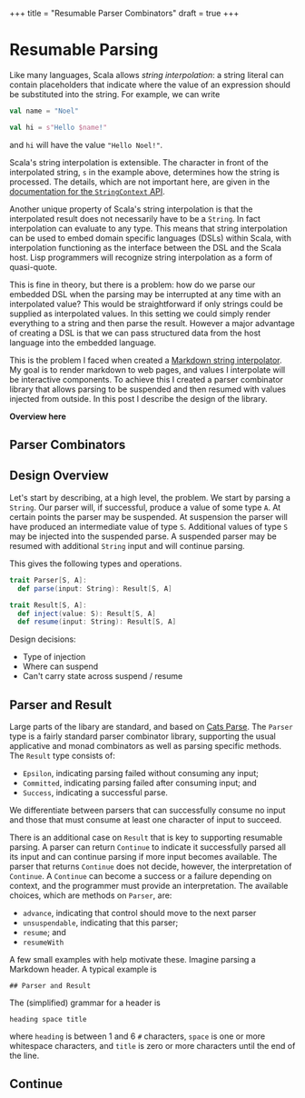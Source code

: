 +++
title = "Resumable Parser Combinators"
draft = true
+++
# Resumable Parsing

Like many languages, Scala allows *string interpolation*: a string literal can contain placeholders that indicate where the value of an expression should be substituted into the string. For example, we can write

```scala
val name = "Noel"

val hi = s"Hello $name!"
```

and `hi` will have the value `"Hello Noel!"`.

Scala's string interpolation is extensible. The character in front of the interpolated string, `s` in the example above, determines how the string is processed. The details, which are not important here, are given in the [documentation for the `StringContext` API][StringContext].

Another unique property of Scala's string interpolation is that the interpolated result does not necessarily have to be a `String`. In fact interpolation can evaluate to any type. This means that string interpolation can be used to embed domain specific languages (DSLs) within Scala, with interpolation functioning as the interface between the DSL and the Scala host. Lisp programmers will recognize string interpolation as a form of quasi-quote.

This is fine in theory, but there is a problem: how do we parse our embedded DSL when the parsing may be interrupted at any time with an interpolated value? This would be straightforward if only strings could be supplied as interpolated values. In this setting we could simply render everything to a string and then parse the result. However a major advantage of creating a DSL is that we can pass structured data from the host language into the embedded language.

This is the problem I faced when created a [Markdown string interpolator][mads]. My goal is to render markdown to web pages, and values I interpolate will be interactive components. To achieve this I created a parser combinator library that allows parsing to be suspended and then resumed with values injected from outside. In this post I describe the design of the library.

**Overview here**


## Parser Combinators


## Design Overview

Let's start by describing, at a high level, the problem. We start by parsing a `String`. Our parser will, if successful, produce a value of some type `A`. At certain points the parser may be suspended. At suspension the parser will have produced an intermediate value of type `S`. Additional values of type `S` may be injected into the suspended parse. A suspended parser may be resumed with additional `String` input and will continue parsing.

This gives the following types and operations.

```scala
trait Parser[S, A]:
  def parse(input: String): Result[S, A]

trait Result[S, A]:
  def inject(value: S): Result[S, A]
  def resume(input: String): Result[S, A]
```

Design decisions:

- Type of injection
- Where can suspend
- Can't carry state across suspend / resume

## Parser and Result

Large parts of the libary are standard, and based on [Cats Parse][cats-parse]. The `Parser` type is a fairly standard parser combinator library, supporting the usual applicative and monad combinators as well as parsing specific methods. The `Result` type consists of:

- `Epsilon`, indicating parsing failed without consuming any input;
- `Committed`, indicating parsing failed after consuming input; and
- `Success`, indicating a successful parse.

We differentiate between parsers that can successfully consume no input and those that must consume at least one character of input to succeed.

There is an additional case on `Result` that is key to supporting resumable parsing. A parser can return `Continue` to indicate it successfully parsed all its input and can continue parsing if more input becomes available. The parser that returns `Continue` does not decide, however, the interpretation of `Continue`. A `Continue` can become a success or a failure depending on context, and the programmer must provide an interpretation. The available choices, which are methods on `Parser`, are:

- `advance`, indicating that control should move to the next parser
- `unsuspendable`, indicating that this parser;
- `resume`; and
- `resumeWith`

A few small examples with help motivate these. Imagine parsing a Markdown header. A typical example is

```
## Parser and Result
```


The (simplified) grammar for a header is

```
heading space title
```

where `heading` is between 1 and 6 `#` characters, `space` is one or more whitespace characters, and `title` is zero or more characters until the end of the line.

## Continue 



[StringContext]: https://dotty.epfl.ch/api/scala/StringContext.html
[Mads]: https://github.com/noelwelsh/mads
[cats-parse]: https://github.com/typelevel/cats-parse
[commonmark]: https://commonmark.org/
